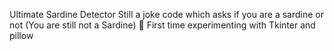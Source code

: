 Ultimate Sardine Detector
Still a joke code which asks if you are a sardine or not (You are still not a Sardine) 🎣
First time experimenting with Tkinter and pillow